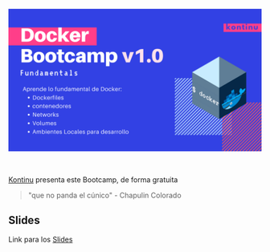 ![1](./assets/1.0.png)

<br>

[Kontinu](http://www.kontinu.io/)  presenta este Bootcamp, de forma gratuita

> "que no panda el cúnico" - Chapulin Colorado

## Slides

Link para los [Slides](https://slides.com/marcoscano/deck-76e37f)